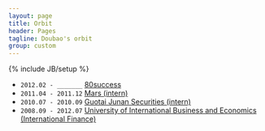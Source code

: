 ```yaml
---
layout: page
title: Orbit
header: Pages
tagline: Doubao's orbit
group: custom
---
```

{% include JB/setup %}

* `2012.02 - _______` [80success](http://www.80success.com/)
* `2011.04 - 2011.12` [Mars (intern)](http://www.mars.com/)
* `2010.07 - 2010.09` [Guotai Junan Securities (intern)](http://www.gtja.com/)
* `2008.09 - 2012.07` [University of International Business and Economics (International Finance)](http://www.uibe.edu.cn/)
 